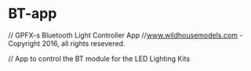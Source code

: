 # BT-app
// GPFX-s Bluetooth Light Controller App
//www.wildhousemodels.com - Copyright 2016, all rights resevered.

// App to control the BT module for the LED Lighting Kits
